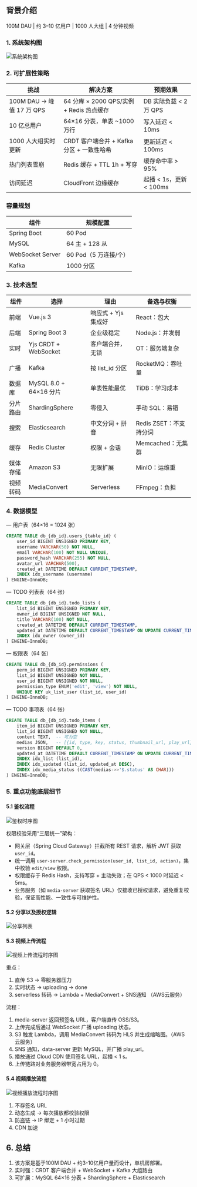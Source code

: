## 背景介绍
100M DAU | 约 3–10 亿用户 | 1000 人大组 | 4 分钟视频

### 1. 系统架构图

![系统架构图](imags/architecture.png)


### 2. 可扩展性策略

| 挑战 | 解决方案 | 预期效果 |
| --- | --- | --- |
| 100M DAU → 峰值 17 万 QPS | 64 分库 × 2000 QPS/实例 + Redis 热点缓存 | DB 实际负载 < 2 万 QPS |
| 10 亿总用户 | 64×16 分表，单表 ~1000 万行 | 写入延迟 < 10ms |
| 1000 人大组实时更新 | CRDT 客户端合并 + Kafka 分区 + 一致性哈希 | 更新延迟 < 100ms |
| 热门列表雪崩 | Redis 缓存 + TTL 1h + 写穿 | 缓存命中率 > 95% |
| 访问延迟 | CloudFront 边缘缓存 | 起播 < 1s，更新 < 100ms |

### 容量规划

| 组件 | 规模配置 |
| --- | --- |
| Spring Boot | 60 Pod |
| MySQL | 64 主 + 128 从 |
| WebSocket Server | 60 Pod（5 万连接/个） |
| Kafka | 1000 分区 |

### 3. 技术选型

| 组件 | 选择 | 理由 | 备选与权衡 |
| --- | --- | --- | --- |
| 前端 | Vue.js 3 | 响应式 + Yjs 集成好 | React：包大 |
| 后端 | Spring Boot 3 | 企业级稳定 | Node.js：并发弱 |
| 实时 | Yjs CRDT + WebSocket | 客户端合并，无锁 | OT：服务端复杂 |
| 广播 | Kafka | 按 list_id 分区 | RocketMQ：吞吐量 |
| 数据库 | MySQL 8.0 + 64×16 分片 | 单表性能最优 | TiDB：学习成本 |
| 分片路由 | ShardingSphere | 零侵入 | 手动 SQL：易错 |
| 搜索 | Elasticsearch | 中文分词 + 拼音 | Redis ZSET：不支持分词 |
| 缓存 | Redis Cluster | 权限 + 会话 | Memcached：无集群 |
| 媒体存储 | Amazon S3 | 无限扩展 | MinIO：运维重 |
| 视频转码 | MediaConvert | Serverless | FFmpeg：负担 |

### 4. 数据模型

— 用户表（64×16 = 1024 张）
```sql
CREATE TABLE db_{db_id}.users_{table_id} (
    user_id BIGINT UNSIGNED PRIMARY KEY,
    username VARCHAR(50) NOT NULL,
    email VARCHAR(100) NOT NULL UNIQUE,
    password_hash VARCHAR(255) NOT NULL,
    avatar_url VARCHAR(500),
    created_at DATETIME DEFAULT CURRENT_TIMESTAMP,
    INDEX idx_username (username)
) ENGINE=InnoDB;
```

— TODO 列表表（64 张）
```sql
CREATE TABLE db_{db_id}.todo_lists (
    list_id BIGINT UNSIGNED PRIMARY KEY,
    owner_id BIGINT UNSIGNED NOT NULL,
    title VARCHAR(100) NOT NULL,
    created_at DATETIME DEFAULT CURRENT_TIMESTAMP,
    updated_at DATETIME DEFAULT CURRENT_TIMESTAMP ON UPDATE CURRENT_TIMESTAMP,
    INDEX idx_owner (owner_id)
) ENGINE=InnoDB;
```

— 权限表（64 张）
```sql
CREATE TABLE db_{db_id}.permissions (
    perm_id BIGINT UNSIGNED PRIMARY KEY,
    list_id BIGINT UNSIGNED NOT NULL,
    user_id BIGINT UNSIGNED NOT NULL,
    permission_type ENUM('edit', 'view') NOT NULL,
    UNIQUE KEY uk_list_user (list_id, user_id)
) ENGINE=InnoDB;
```

— TODO 事项表（64 张）
```sql
CREATE TABLE db_{db_id}.todo_items (
    item_id BIGINT UNSIGNED PRIMARY KEY,
    list_id BIGINT UNSIGNED NOT NULL,
    content TEXT,  -- 可为空
    medias JSON,   -- [{id, type, key, status, thumbnail_url, play_url}]
    version BIGINT DEFAULT 0,
    updated_at DATETIME DEFAULT CURRENT_TIMESTAMP ON UPDATE CURRENT_TIMESTAMP,
    INDEX idx_list (list_id),
    INDEX idx_updated (list_id, updated_at DESC),
    INDEX idx_media_status ((CAST(medias->>'$.status' AS CHAR)))
) ENGINE=InnoDB;
```

### 5. 重点功能底层细节

#### 5.1 鉴权流程

![鉴权时序图](imags/check_permission.png)


权限校验采用“三层统一”架构：

- 网关层（Spring Cloud Gateway）拦截所有 REST 请求，解析 JWT 获取 `user_id`。
- 统一调用 `user-server.check_permission(user_id, list_id, action)`，集中校验 `edit/view` 权限。
- 权限缓存于 Redis Hash，支持写穿 + 主动失效；在 QPS < 1000 时延迟 < 5ms。
- 业务服务（如 `media-server` 获取签名 URL）仅接收已授权请求，避免重复校验，保证高性能、一致性与可维护性。

#### 5.2 分享以及授权逻辑

![分享列表](imags/share.png)



#### 5.3 视频上传流程
![视频上传流程时序图](imags/uploadvideo.png)


重点：
1. 直传 S3 → 零服务器压力
2. 实时状态 → uploading → done
3. serverless 转码 → Lambda + MediaConvert + SNS通知  （AWS云服务）

流程：
1. media-server 返回预签名 URL，客户端直传 OSS/S3。
2. 上传完成后通过 WebSocket 广播 uploading 状态。
3. S3 触发 Lambda，调用 MediaConvert 转码为 HLS 并生成缩略图。（AWS 云服务）
4. SNS 通知，data-server 更新 MySQL，并广播 play_url。
5. 播放通过 Cloud CDN 使用签名 URL，起播 < 1 s。
6. 上传链路对业务服务器带宽占用为 0。

#### 5.4 视频播放流程

![视频播放流程时序图](imags/lookvideo1.png)

1. 不存签名 URL 
2. 动态生成 → 每次播放都校验权限
3. 防盗链 → IP 绑定 + 1 小时过期
4. CDN 加速 

## 6. 总结

1. 该方案是基于100M DAU + 约3-10亿用户量而设计，单机房部署。
2. 实时强：CRDT 客户端合并 + WebSocket + Kafka 大组路由
3. 可扩展：MySQL 64×16 分表 + ShardingSphere + Elasticsearch
